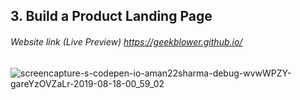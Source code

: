 ## 3. Build a Product Landing Page
###### Website link (Live Preview) https://geekblower.github.io/

![screencapture-s-codepen-io-aman22sharma-debug-wvwWPZY-gareYzOVZaLr-2019-08-18-00_59_02](https://user-images.githubusercontent.com/40789486/73196175-25c64d80-4155-11ea-83e4-83ffa9d2e42c.png)
